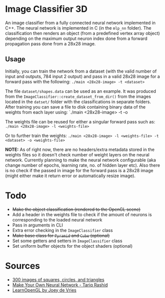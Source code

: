 # Image Classifier 3D
An image classifier from a fully connected neural network implemented in C++. The neural network is implemented in C (in the `mlp_nn` folder). The classification then renders an object (from a predefined vertex array object) depending on the maximum output neuron index done from a forward propagation pass done from a 28x28 image.

## Usage
Initially, you can train the network from a dataset (with the valid number of input and outputs, 784 input 2 output) and pass in a valid 28x28 image for a forward pass with the following:
`./main <28x28-image> -t <dataset>`

The file `dataset/shapes.data` can be used as an example. It was produced from the `ImageClassifier::create_dataset_from_dir()` from the images located in the `datset/` folder with the classifications in separate folders. After training you can save a file to disk containing binary data of the weights from each layer using:
`./main <28x28-image> -t <dataset> -o <weights-file>

The weights file can be reused for either a singular forward pass such as:
`./main <28x28-image> -l <weights-file>`

Or to further train the weights:
`./main <28x28-image> -l <weights-file> -t <dataset> -o <weights-file>`

**NOTE:** As of right now, there are no headers/extra metadata stored in the weights files so it doesn't check number of weight layers on the neural network. Currently planning to make the neural network configurable (aka change number of epochs, learning rate, no. of hidden layer etc). Also there is no check if the passed in image for the forward pass is a 28x28 image (might either make it return error or automatically resize image).

# Todo
- ~~Make the object classification (rendered to the OpenGL scene)~~
- Add a header in the weights file to check if the amount of neurons is corresponding to the loaded neural network
- Pass in arguments in CLI
- Extra error checking in the `ImageClassifier` class
- ~~Make base class for `Pyramid` and `Cube` (optional)~~
- Set some getters and setters in `ImageClassifier` class
- Set uniform buffer objects for the object shaders (optional)

# Sources
- [300 images of squares, circles, and triangles](https://www.kaggle.com/datasets/cactus3/basicshapes/)
- [Make Your Own Neural Network - Tariq Rashid](https://github.com/harshitkgupta/StudyMaterial/blob/master/Make%20Your%20Own%20Neural%20Network%20(Tariq%20Rashid)%20-%20%7BCHB%20Books%7D.pdf)
- [LearnOpenGL by Joey de Vries](https://learnopengl.com/)
